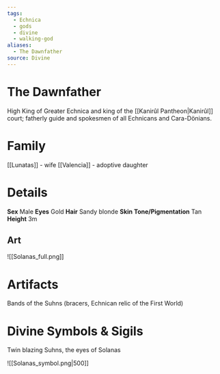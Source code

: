 ```yaml
---
tags:
  - Echnica
  - gods
  - divine
  - walking-god
aliases:
  - The Dawnfather
source: Divine
---
```

# The Dawnfather
High King of Greater Echnica and king of the [[Kanirûl Pantheon|Kanirûl]] court; fatherly guide and spokesmen of all Echnicans and Cara-Dönians.
# Family
[[Lunatas]] - wife
[[Valencia]] - adoptive daughter
# Details
**Sex** Male
**Eyes** Gold
**Hair** Sandy blonde
**Skin Tone/Pigmentation** Tan
**Height** 3m
## Art
![[Solanas_full.png]]

# Artifacts
Bands of the Suhns (bracers, Echnican relic of the First World)
# Divine Symbols & Sigils
Twin blazing Suhns, the eyes of Solanas

![[Solanas_symbol.png|500]]